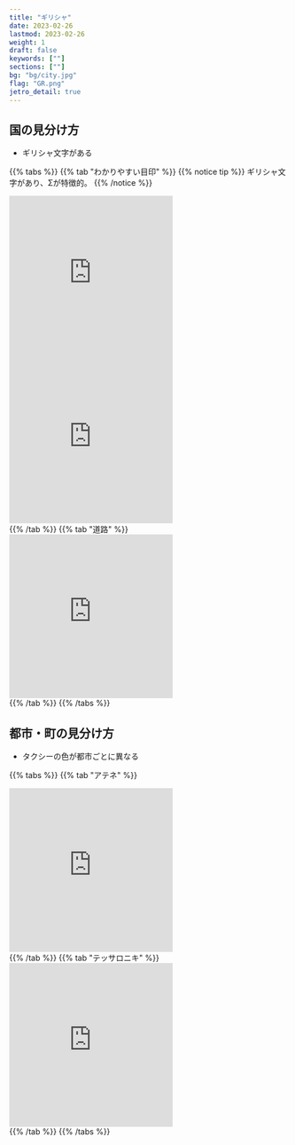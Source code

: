 ```yaml
---
title: "ギリシャ"
date: 2023-02-26
lastmod: 2023-02-26
weight: 1
draft: false
keywords: [""]
sections: [""]
bg: "bg/city.jpg"
flag: "GR.png"
jetro_detail: true
---
```


<div class="main-desciption country-description">
    <h2 class="section-title">国の見分け方</h2>
    <ul class="rule-list">
        <li>ギリシャ文字がある</li>
    </ul>
</div>


{{% tabs  %}}
{{% tab "わかりやすい目印" %}}
{{% notice tip %}}
ギリシャ文字があり、Σが特徴的。
{{% /notice %}}
<div class="googlemap-if">
<iframe src="https://www.google.com/maps/embed?pb=!4v1679482342135!6m8!1m7!1sNCahtFyPK01XyHFYl-H3rA!2m2!1d39.36258188327933!2d22.957585232472!3f149.00109708999727!4f1.381571271880901!5f3.325193203789971" width="295" height="295" style="border:0;" allowfullscreen="" loading="lazy" referrerpolicy="no-referrer-when-downgrade"></iframe>
<iframe src="https://www.google.com/maps/embed?pb=!4v1680635995930!6m8!1m7!1sK5hoPYlWycb9Tki6Xj5VsQ!2m2!1d38.41253682461406!2d23.83558671491464!3f17.12261119782924!4f-3.1687550591802562!5f2.4592743292661545" width="295" height="295" style="border:0;" allowfullscreen="" loading="lazy" referrerpolicy="no-referrer-when-downgrade"></iframe>
</div>
{{% /tab %}}
{{% tab "道路" %}}
<div class="googlemap-if">
<iframe src="https://www.google.com/maps/embed?pb=!4v1679482227397!6m8!1m7!1s-_YX9OU-_d_1nMNO_tmWWw!2m2!1d37.96493530525935!2d23.74940432877799!3f195.2890261192887!4f1.6281484979047463!5f3.325193203789971" width="295" height="295" style="border:0;" allowfullscreen="" loading="lazy" referrerpolicy="no-referrer-when-downgrade"></iframe>
</div>
{{% /tab %}}
{{% /tabs %}}

<div class="googlemap-if">
</div>


<div class="main-desciption city-description">
    <h2 class="section-title">都市・町の見分け方</h2>
    <ul class="rule-list">
        <li class="no-evidence">タクシーの色が都市ごとに異なる</li>
    </ul>
</div>

{{% tabs  %}}
{{% tab "アテネ" %}}
<div class="googlemap-if">
<iframe src="https://www.google.com/maps/embed?pb=!4v1679482264776!6m8!1m7!1s-_YX9OU-_d_1nMNO_tmWWw!2m2!1d37.96493530525935!2d23.74940432877799!3f230.335403502751!4f-4.5732255832136275!5f3.325193203789971" width="295" height="295" style="border:0;" allowfullscreen="" loading="lazy" referrerpolicy="no-referrer-when-downgrade"></iframe>
</div>
{{% /tab %}}
{{% tab "テッサロニキ" %}}
<div class="googlemap-if">
<iframe src="https://www.google.com/maps/embed?pb=!4v1679482384591!6m8!1m7!1s-lFRiuj_-uLNBhU-G-9GKQ!2m2!1d40.64453471649848!2d22.9338673281204!3f309.37253439143103!4f-8.415406892690584!5f2.9455489087453963" width="295" height="295" style="border:0;" allowfullscreen="" loading="lazy" referrerpolicy="no-referrer-when-downgrade"></iframe>
</div>
{{% /tab %}}
{{% /tabs %}}